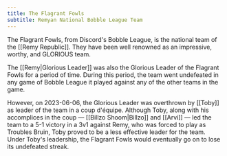 ```yaml
---
title: The Flagrant Fowls
subtitle: Remyan National Bobble League Team
---
```


The Flagrant Fowls, from Discord's Bobble League, is the national team of the [[Remy Republic]]. They have been well renowned as an impressive, worthy, and GLORIOUS team.

The [[Remy|Glorious Leader]] was also the Glorious Leader of the Flagrant Fowls for a period of time. During this period, the team went undefeated in any game of Bobble League it played against any of the other teams in the game.

However, on 2023-06-06, the Glorious Leader was overthrown by [[Toby]] as leader of the team in a coup d'équipe. Although Toby, along with his accomplices in the coup — [[Billzo Shoom|Billzo]] and [[Arvi]] — led the team to a 5-1 victory in a 3v1 against Remy, who was forced to play as Troubles Bruin, Toby proved to be a less effective leader for the team. Under Toby's leadership, the Flagrant Fowls would eventually go on to lose its undefeated streak.